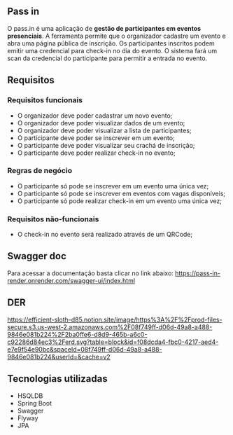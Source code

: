 ## Pass in
O pass.in é uma aplicação de **gestão de participantes em eventos presenciais**.
A ferramenta permite que o organizador cadastre um evento e abra uma página pública de inscrição.
Os participantes inscritos podem emitir uma credencial para check-in no dia do evento.
O sistema fará um scan da credencial do participante para permitir a entrada no evento.

## Requisitos

### Requisitos funcionais

- O organizador deve poder cadastrar um novo evento;
- O organizador deve poder visualizar dados de um evento;
- O organizador deve poder visualizar a lista de participantes;
- O participante deve poder se inscrever em um evento;
- O participante deve poder visualizar seu crachá de inscrição;
- O participante deve poder realizar check-in no evento;

### Regras de negócio

- O participante só pode se inscrever em um evento uma única vez;
- O participante só pode se inscrever em eventos com vagas disponíveis;
- O participante só pode realizar check-in em um evento uma única vez;

### Requisitos não-funcionais

- O check-in no evento será realizado através de um QRCode;

## Swagger doc
Para acessar a documentação basta clicar no link abaixo:
https://pass-in-render.onrender.com/swagger-ui/index.html

## DER
<https://efficient-sloth-d85.notion.site/image/https%3A%2F%2Fprod-files-secure.s3.us-west-2.amazonaws.com%2F08f749ff-d06d-49a8-a488-9846e081b224%2F2ba0ffe6-d8d9-465b-a6c0-c92286d84ec3%2Ferd.svg?table=block&id=f08dcda4-fbc0-4217-aed4-e7e9f54e90bc&spaceId=08f749ff-d06d-49a8-a488-9846e081b224&userId=&cache=v2>

## Tecnologias utilizadas
- HSQLDB
- Spring Boot
- Swagger
- Flyway
- JPA

